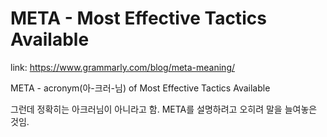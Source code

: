 # META - Most Effective Tactics Available

link: https://www.grammarly.com/blog/meta-meaning/

META  - acronym(아-크러-님) of Most Effective Tactics Available

그런데 정확히는 아크러님이 아니라고 함. META를 설명하려고 오히려 말을 늘여놓은 것임. 

